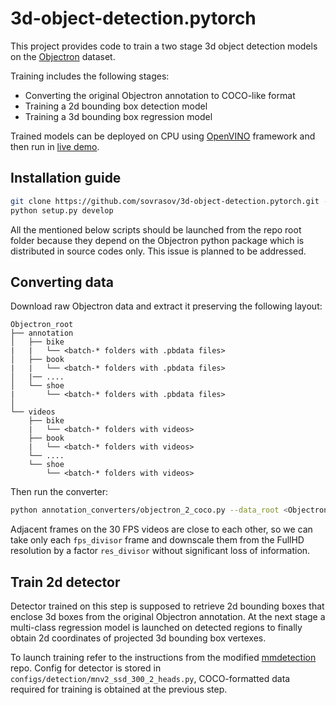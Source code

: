 # 3d-object-detection.pytorch

This project provides code to train a two stage 3d object detection models on the [Objectron](https://github.com/google-research-datasets/Objectron) dataset.

Training includes the following stages:
- Converting the original Objectron annotation to COCO-like format
- Training a 2d bounding box detection model
- Training a 3d bounding box regression model

Trained models can be deployed on CPU using [OpenVINO](https://docs.openvinotoolkit.org) framework and then run in [live demo]().

## Installation guide
```bash
git clone https://github.com/sovrasov/3d-object-detection.pytorch.git --recursive
python setup.py develop
```
All the mentioned below scripts should be launched from the repo root folder because they depend on the Objectron python package which is distributed in source codes only. This issue is planned to be addressed.

## Converting data

Download raw Objectron data and extract it preserving the following layout:
```
Objectron_root
├── annotation
│   ├── bike
|   |   └── <batch-* folders with .pbdata files>
│   ├── book
|   |   └── <batch-* folders with .pbdata files>
│   |── ....
│   └── shoe
|       └── <batch-* folders with .pbdata files>
│
└── videos
    ├── bike
    |   └── <batch-* folders with videos>
    ├── book
    |   └── <batch-* folders with videos>
    └── ....
    └── shoe
        └── <batch-* folders with videos>
```

Then run the converter:

```bash
python annotation_converters/objectron_2_coco.py --data_root <Objectron_root> --output_folder <output_dir> --fps_divisor 5 --res_divisor 2 --obj_classes all
```

Adjacent frames on the 30 FPS videos are close to each other, so we can take only each `fps_divisor` frame and downscale them from the FullHD resolution by a factor `res_divisor` without significant loss of information.

## Train 2d detector

Detector trained on this step is supposed to retrieve 2d bounding boxes that enclose 3d boxes from the original Objectron annotation.
At the next stage a multi-class regression model is launched on detected regions to finally obtain 2d coordinates of projected 3d bounding box vertexes.

To launch training refer to the instructions from the modified [mmdetection](https://github.com/openvinotoolkit/mmdetection/) repo.
Config for detector is stored in `configs/detection/mnv2_ssd_300_2_heads.py`, COCO-formatted data required for training is obtained at the previous step.
